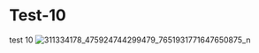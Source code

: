 # Test-10
test 10
![311334178_475924744299479_7651931771647650875_n](https://user-images.githubusercontent.com/107554272/195270202-04a79aa2-ddb7-406d-b60b-366736beb947.jpg)
